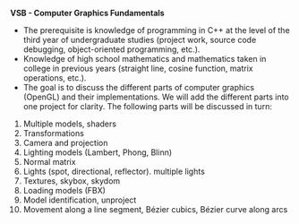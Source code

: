 **VSB - Computer Graphics Fundamentals**
- The prerequisite is knowledge of programming in C++ at the level of the third year of undergraduate studies (project work, source code debugging, object-oriented programming, etc.).
- Knowledge of high school mathematics and mathematics taken in college in previous years (straight line, cosine function, matrix operations, etc.).
- The goal is to discuss the different parts of computer graphics (OpenGL) and their implementations. We will add the different parts into one project for clarity. The following parts will be discussed in turn:

1. Multiple models, shaders
2. Transformations
3. Camera and projection
4. Lighting models (Lambert, Phong, Blinn)
5. Normal matrix
6. Lights (spot, directional, reflector). multiple lights
7. Textures, skybox, skydom
8. Loading models (FBX)
9. Model identification, unproject
10. Movement along a line segment, Bézier cubics, Bézier curve along arcs
